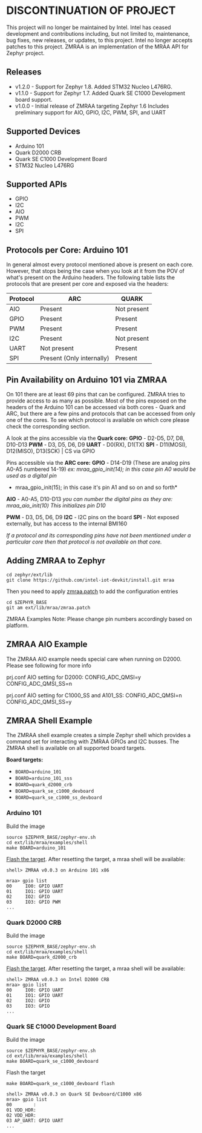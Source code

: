 # DISCONTINUATION OF PROJECT #
This project will no longer be maintained by Intel.
Intel has ceased development and contributions including, but not limited to, maintenance, bug fixes, new releases, or updates, to this project.
Intel no longer accepts patches to this project.
ZMRAA is an implementation of the MRAA API for Zephyr project.

Releases
-----------------
* v1.2.0 - Support for Zephyr 1.8. Added STM32 Nucleo L476RG.
* v1.1.0 - Support for Zephyr 1.7.  Added Quark SE C1000 Development board
  support.
* v1.0.0 - Initial release of ZMRAA targeting Zephyr 1.6
  Includes preliminary support for AIO, GPIO, I2C, PWM, SPI, and UART

Supported Devices
-----------------
* Arduino 101
* Quark D2000 CRB
* Quark SE C1000 Development Board
* STM32 Nucleo L476RG

Supported APIs
-----------------
* GPIO
* I2C
* AIO
* PWM
* I2C
* SPI

Protocols per Core: Arduino 101
-------------------------------
In general almost every protocol mentioned above is present on each core.
However, that stops being the case when you look at it from the POV of what's
present on the Arduino headers. The following table lists the protocols that
are present per core and exposed via the headers:

| Protocol |           ARC                  |           QUARK                |
|----------|--------------------------------|--------------------------------|
|   AIO    | Present                        | Not present                    |
|   GPIO   | Present                        | Present                        |
|   PWM    | Present                        | Present                        |
|   I2C    | Present                        | Not present                    |
|   UART   | Not present                    | Present                        |
|   SPI    | Present (Only internally)      | Present                        |

Pin Availability on Arduino 101 via ZMRAA
-----------------------------------------
On 101 there are at least 69 pins that can be configured. ZMRAA tries to provide
access to as many as possible. Most of the pins exposed on the headers of the
Arduino 101 can be accessed via both cores - Quark and ARC, but there are a
few pins and protocols that can be accessed from only one of the cores. To see
which protocol is available on which core please check the corresponding section.

A look at the pins accessible via the **Quark core:**
**GPIO** - D2-D5, D7, D8, D10-D13
**PWM** - D3, D5, D6, D9
**UART** - D0(RX), D1(TX)
**SPI** - D11(MOSI), D12(MISO), D13(SCK) | CS via GPIO

Pins accessible via the **ARC core:**
**GPIO** - D14-D19 (These are analog pins A0-A5 numbered 14-19)
*ex: mraa_gpio_init(14); in this case pin A0 would be used as a digital pin*
*    mraa_gpio_init(15); in this case it's pin A1 and so on and so forth*

**AIO** - A0-A5, D10-D13
*you can number the digital pins as they are: mraa_aio_init(10)*
*This initializes pin D10*

**PWM** - D3, D5, D6, D9
**I2C** - I2C pins on the board
**SPI** - Not exposed externally, but has access to the internal BMI160

*If a protocol and its corresponding pins have not been mentioned under a*
*particular core then that protocol is not available on that core.*

Adding ZMRAA to Zephyr
----------------------

```
cd zephyr/ext/lib
git clone https://github.com/intel-iot-devkit/install.git mraa
```

Then you need to apply [zmraa.patch](zmraa.patch) to add the configuration entries
```
cd $ZEPHYR_BASE
git am ext/lib/mraa/zmraa.patch
```

ZMRAA Examples Note: Please change pin numbers accordingly based on platform.

ZMRAA AIO Example
-----------------
The ZMRAA AIO example needs special care when running on D2000. Please see following for more info

prj.conf AIO setting for D2000:
CONFIG_ADC_QMSI=y
CONFIG_ADC_QMSI_SS=n

prj.conf AIO setting for C1000_SS and A101_SS:
CONFIG_ADC_QMSI=n
CONFIG_ADC_QMSI_SS=y

ZMRAA Shell Example
-------------------
The ZMRAA shell example creates a simple Zephyr shell which provides a command set for interacting with ZMRAA GPIOs and I2C busses.  The ZMRAA shell is available on all supported board targets.

**Board targets:**
* `BOARD=arduino_101`
* `BOARD=arduino_101_sss`
* `BOARD=quark_d2000_crb`
* `BOARD=quark_se_c1000_devboard`
* `BOARD=quark_se_c1000_ss_devboard`

### Arduino 101
Build the image
```
source $ZEPHYR_BASE/zephyr-env.sh
cd ext/lib/mraa/examples/shell
make BOARD=arduino_101
```

[Flash the target](https://www.zephyrproject.org/doc/boards/x86/arduino_101/doc/board.html#flashing).  After resetting the target, a mraa shell will be available:
```
shell> ZMRAA v0.0.3 on Arduino 101 x86

mraa> gpio list
00     IO0: GPIO UART
01     IO1: GPIO UART
02     IO2: GPIO
03     IO3: GPIO PWM
...
```

### Quark D2000 CRB
Build the image
```
source $ZEPHYR_BASE/zephyr-env.sh
cd ext/lib/mraa/examples/shell
make BOARD=quark_d2000_crb
```

[Flash the target](https://www.zephyrproject.org/doc/boards/x86/quark_d2000_crb/doc/quark_d2000_crb.html#flashing).  After resetting the target, a mraa shell will be available:
```
shell> ZMRAA v0.0.3 on Intel D2000 CRB
mraa> gpio list
00     IO0: GPIO UART
01     IO1: GPIO UART
02     IO2: GPIO
03     IO3: GPIO
...
```

### Quark SE C1000 Development Board
Build the image
```
source $ZEPHYR_BASE/zephyr-env.sh
cd ext/lib/mraa/examples/shell
make BOARD=quark_se_c1000_devboard
```

Flash the target
```
make BOARD=quark_se_c1000_devboard flash
```

```
shell> ZMRAA v0.0.3 on Quark SE Devboard/C1000 x86
mraa> gpio list
00        :
01 VDD_HDR:
02 VDD_HDR:
03 AP_UART: GPIO UART
...
```
